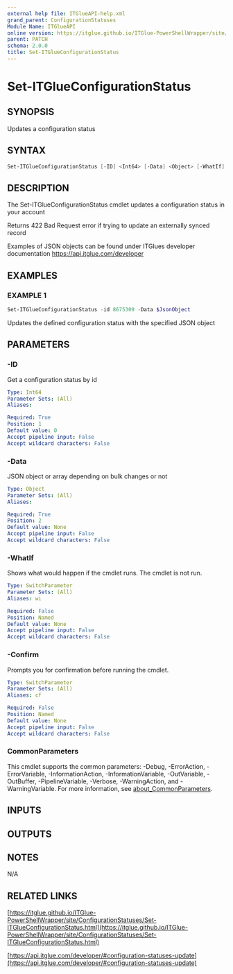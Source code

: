 ```yaml
---
external help file: ITGlueAPI-help.xml
grand_parent: ConfigurationStatuses
Module Name: ITGlueAPI
online version: https://itglue.github.io/ITGlue-PowerShellWrapper/site/ConfigurationStatuses/Set-ITGlueConfigurationStatus.html
parent: PATCH
schema: 2.0.0
title: Set-ITGlueConfigurationStatus
---
```


# Set-ITGlueConfigurationStatus

## SYNOPSIS
Updates a configuration status

## SYNTAX

```powershell
Set-ITGlueConfigurationStatus [-ID] <Int64> [-Data] <Object> [-WhatIf] [-Confirm] [<CommonParameters>]
```

## DESCRIPTION
The Set-ITGlueConfigurationStatus cmdlet updates a configuration
status in your account

Returns 422 Bad Request error if trying to update an externally synced record

Examples of JSON objects can be found under ITGlues developer documentation
    https://api.itglue.com/developer

## EXAMPLES

### EXAMPLE 1
```powershell
Set-ITGlueConfigurationStatus -id 8675309 -Data $JsonObject
```

Updates the defined configuration status with the specified JSON object

## PARAMETERS

### -ID
Get a configuration status by id

```yaml
Type: Int64
Parameter Sets: (All)
Aliases:

Required: True
Position: 1
Default value: 0
Accept pipeline input: False
Accept wildcard characters: False
```

### -Data
JSON object or array depending on bulk changes or not

```yaml
Type: Object
Parameter Sets: (All)
Aliases:

Required: True
Position: 2
Default value: None
Accept pipeline input: False
Accept wildcard characters: False
```

### -WhatIf
Shows what would happen if the cmdlet runs.
The cmdlet is not run.

```yaml
Type: SwitchParameter
Parameter Sets: (All)
Aliases: wi

Required: False
Position: Named
Default value: None
Accept pipeline input: False
Accept wildcard characters: False
```

### -Confirm
Prompts you for confirmation before running the cmdlet.

```yaml
Type: SwitchParameter
Parameter Sets: (All)
Aliases: cf

Required: False
Position: Named
Default value: None
Accept pipeline input: False
Accept wildcard characters: False
```

### CommonParameters
This cmdlet supports the common parameters: -Debug, -ErrorAction, -ErrorVariable, -InformationAction, -InformationVariable, -OutVariable, -OutBuffer, -PipelineVariable, -Verbose, -WarningAction, and -WarningVariable. For more information, see [about_CommonParameters](http://go.microsoft.com/fwlink/?LinkID=113216).

## INPUTS

## OUTPUTS

## NOTES
N/A

## RELATED LINKS

[https://itglue.github.io/ITGlue-PowerShellWrapper/site/ConfigurationStatuses/Set-ITGlueConfigurationStatus.html](https://itglue.github.io/ITGlue-PowerShellWrapper/site/ConfigurationStatuses/Set-ITGlueConfigurationStatus.html)

[https://api.itglue.com/developer/#configuration-statuses-update](https://api.itglue.com/developer/#configuration-statuses-update)

